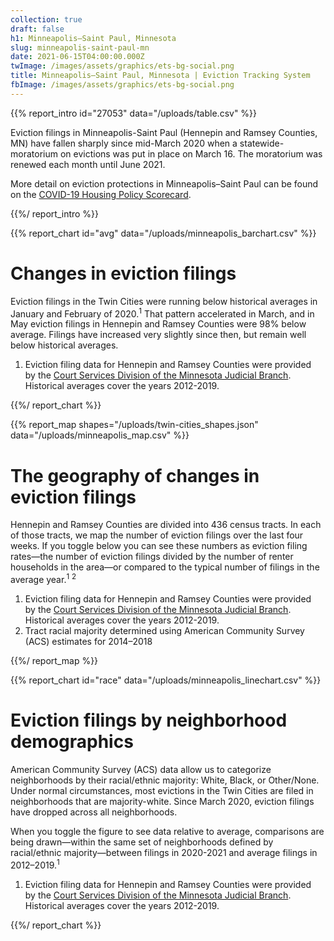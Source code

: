 ```yaml
---
collection: true
draft: false
h1: Minneapolis–Saint Paul, Minnesota
slug: minneapolis-saint-paul-mn
date: 2021-06-15T04:00:00.000Z
twImage: /images/assets/graphics/ets-bg-social.png
title: Minneapolis–Saint Paul, Minnesota | Eviction Tracking System
fbImage: /images/assets/graphics/ets-bg-social.png
---
```


{{% report_intro id="27053" data="/uploads/table.csv" %}}

Eviction filings in Minneapolis-Saint Paul (Hennepin and Ramsey Counties, MN) have fallen sharply since mid-March 2020 when a statewide-moratorium on evictions was put in place on March 16. The moratorium was renewed each month until June 2021. 

More detail on eviction protections in Minneapolis–Saint Paul can be found on the [COVID-19 Housing Policy Scorecard](https://evictionlab.org/covid-policy-scorecard/mn/).

{{%/ report_intro %}}



{{% report_chart id="avg" data="/uploads/minneapolis_barchart.csv" %}}

# Changes in eviction filings

Eviction filings in the Twin Cities were running below historical averages in January and February of 2020.<sup>1</sup> That pattern accelerated in March, and in May eviction filings in Hennepin and Ramsey Counties were 98% below average. Filings have increased very slightly since then, but remain well below historical averages.

1. Eviction filing data for Hennepin and Ramsey Counties were provided by the [Court Services Division of the Minnesota Judicial Branch](https://www.mncourts.gov/State-Court-Administrators-Office/Court-Services.aspx). Historical averages cover the years 2012-2019.

{{%/ report_chart %}}



{{% report_map shapes="/uploads/twin-cities_shapes.json" data="/uploads/minneapolis_map.csv" %}}







# The geography of changes in eviction filings

Hennepin and Ramsey Counties are divided into 436 census tracts. In each of those tracts, we map the number of eviction filings over the last four weeks. If you toggle below you can see these numbers as eviction filing rates—the number of eviction filings divided by the number of renter households in the area—or compared to the typical number of filings in the average year.<sup>1</sup> <sup>2</sup>

1. Eviction filing data for Hennepin and Ramsey Counties were provided by the [Court Services Division of the Minnesota Judicial Branch](https://www.mncourts.gov/State-Court-Administrators-Office/Court-Services.aspx). Historical averages cover the years 2012-2019.
2. Tract racial majority determined using American Community Survey (ACS) estimates for 2014–2018







{{%/ report_map %}}



{{% report_chart id="race" data="/uploads/minneapolis_linechart.csv" %}}





# Eviction filings by neighborhood demographics

American Community Survey (ACS) data allow us to categorize neighborhoods by their racial/ethnic majority: White, Black, or Other/None. Under normal circumstances, most evictions in the Twin Cities are filed in neighborhoods that are majority-white. Since March 2020, eviction filings have dropped across all neighborhoods.

When you toggle the figure to see data relative to average, comparisons are being drawn—within the same set of neighborhoods defined by racial/ethnic majority—between filings in 2020-2021 and average filings in 2012–2019.<sup>1</sup>

1. Eviction filing data for Hennepin and Ramsey Counties were provided by the [Court Services Division of the Minnesota Judicial Branch](https://www.mncourts.gov/State-Court-Administrators-Office/Court-Services.aspx). Historical averages cover the years 2012-2019.





{{%/ report_chart %}}